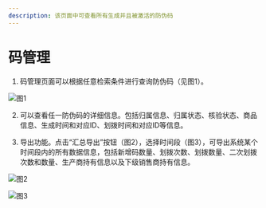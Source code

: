 ```yaml
---
description: 该页面中可查看所有生成并且被激活的防伪码
---
```


# 码管理

1. 码管理页面可以根据任意检索条件进行查询防伪码（见图1）。

![&#x56FE;1](http://md.stringon.com/img/%7Bfilename%7D%7B.suffix%7D20200903170414.png)

2. 可以查看任一防伪码的详细信息。包括归属信息、归属状态、核验状态、商品信息、生成时间和对应ID、划拨时间和对应ID等信息。

3. 导出功能。点击“汇总导出”按钮（图2），选择时间段（图3），可导出系统某个时间段内的所有数据信息，包括新增码数量、划拨次数、划拨数量、二次划拨次数和数量、生产商持有信息以及下级销售商持有信息。

![&#x56FE;2](http://md.stringon.com/img/%7Bfilename%7D%7B.suffix%7D20200903170431.png)

![&#x56FE;3](http://md.stringon.com/img/%7Bfilename%7D%7B.suffix%7D20200903170446.png)




